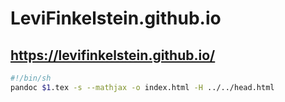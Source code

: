 # LeviFinkelstein.github.io
## https://levifinkelstein.github.io/

```sh
#!/bin/sh
pandoc $1.tex -s --mathjax -o index.html -H ../../head.html
```
